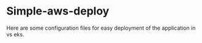 # Simple-aws-deploy
Here are some configuration files for easy deployment of the application in vs eks.
